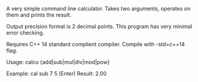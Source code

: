 A very simple command line calculator.
Takes two arguments, operates on them and prints the result.

Output precision format is 2 decimal points.
This program has very minimal error checking.

Requires C++ 14 standard complient compiler. Compile with -std=c++14 flag. 

Usage: calcu {add|sub|mul|div|mod|pow} <arg1> <arg2>

Example: cal sub 7 5 (Enter)
	     Result: 2.00